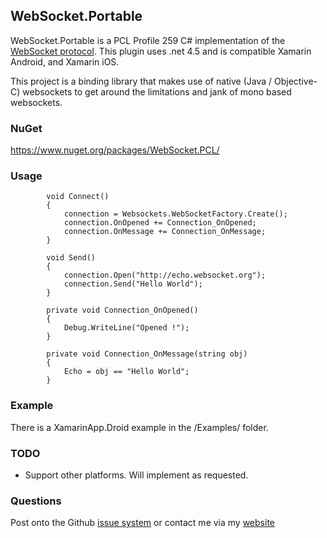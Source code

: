 ## WebSocket.Portable

WebSocket.Portable is a PCL Profile 259 C# implementation of the [WebSocket protocol](https://tools.ietf.org/html/rfc6455). This plugin uses .net 4.5 and is compatible Xamarin Android, and Xamarin iOS.

This project is a binding library that makes use of native (Java / Objective-C) websockets to get around the limitations and jank of mono based websockets.

### NuGet
https://www.nuget.org/packages/WebSocket.PCL/

### Usage

`````
        void Connect()
        {
            connection = Websockets.WebSocketFactory.Create();
            connection.OnOpened += Connection_OnOpened;
            connection.OnMessage += Connection_OnMessage;
        }

        void Send()
        {            
            connection.Open("http://echo.websocket.org");
            connection.Send("Hello World");
        }

        private void Connection_OnOpened()
        {
            Debug.WriteLine("Opened !");
        }

        private void Connection_OnMessage(string obj)
        {
            Echo = obj == "Hello World";
        }
`````

### Example

There is a XamarinApp.Droid example in the /Examples/ folder.

### TODO

- Support other platforms. Will implement as requested.


### Questions

Post onto the Github [issue system](https://github.com/NVentimiglia/WebSocket.PCL) or contact me via my [website](http://avariceonline.com)
